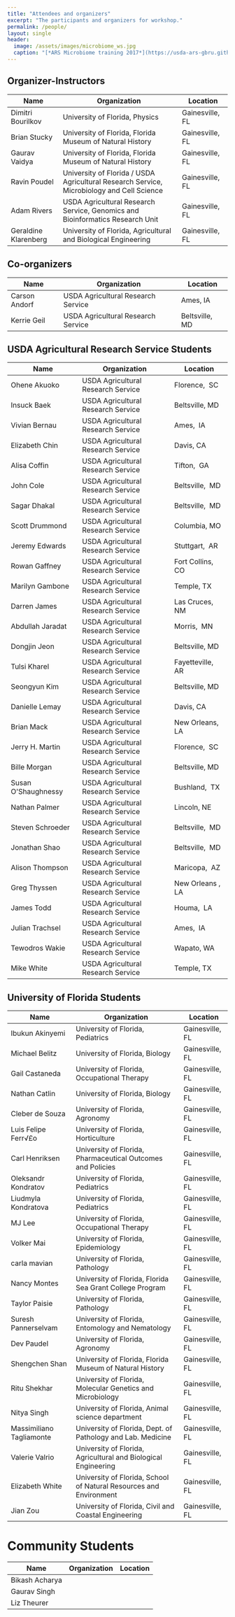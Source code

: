```yaml
---
title: "Attendees and organizers"
excerpt: "The participants and organizers for workshop."
permalink: /people/
layout: single
header:
  image: /assets/images/microbiome_ws.jpg
  caption: "[*ARS Microbiome training 2017*](https://usda-ars-gbru.github.io/Microbiome-workshop/)"
---
```


## Organizer-Instructors


Name | Organization | Location
-- | -- | --
Dimitri Bourilkov | University of Florida, Physics | Gainesville,  FL
Brian Stucky | University of Florida, Florida Museum of Natural History | Gainesville,  FL
Gaurav Vaidya | University of Florida, Florida Museum of Natural History | Gainesville,  FL
Ravin Poudel | University of Florida / USDA Agricultural Research Service, Microbiology   and Cell Science | Gainesville,  FL
Adam Rivers | USDA Agricultural Research Service, Genomics and Bioinformatics Research   Unit | Gainesville,  FL
Geraldine Klarenberg | University of Florida, Agricultural and Biological Engineering | Gainesville,  FL

## Co-organizers

Name | Organization | Location
-- | -- | --
Carson Andorf | USDA Agricultural Research Service | Ames, IA
Kerrie Geil | USDA Agricultural Research Service | Beltsville, MD

## USDA Agricultural Research Service Students

Name | Organization | Location
-- | -- | --
Ohene Akuoko | USDA Agricultural Research Service | Florence,  SC
Insuck Baek | USDA Agricultural Research Service | Beltsville, MD
Vivian Bernau | USDA Agricultural Research Service | Ames,  IA
Elizabeth Chin | USDA Agricultural Research Service | Davis, CA
Alisa Coffin | USDA Agricultural Research Service | Tifton,  GA
John Cole | USDA Agricultural Research Service | Beltsville,  MD
Sagar Dhakal | USDA Agricultural Research Service | Beltsville,  MD
Scott Drummond | USDA Agricultural Research Service | Columbia, MO
Jeremy Edwards | USDA Agricultural Research Service | Stuttgart,  AR
Rowan Gaffney | USDA Agricultural Research Service | Fort Collins,  CO
Marilyn Gambone | USDA Agricultural Research Service | Temple, TX
Darren James | USDA Agricultural Research Service | Las Cruces, NM
Abdullah Jaradat | USDA Agricultural Research Service | Morris,  MN
Dongjin Jeon | USDA Agricultural Research Service | Beltsville, MD
Tulsi Kharel | USDA Agricultural Research Service | Fayetteville, AR
Seongyun Kim | USDA Agricultural Research Service | Beltsville, MD
Danielle Lemay | USDA Agricultural Research Service | Davis, CA
Brian Mack | USDA Agricultural Research Service | New Orleans,  LA
Jerry H. Martin | USDA Agricultural Research Service | Florence,  SC
Bille Morgan | USDA Agricultural Research Service | Beltsville, MD
Susan O'Shaughnessy | USDA Agricultural Research Service | Bushland,  TX
Nathan Palmer | USDA Agricultural Research Service | Lincoln, NE
Steven Schroeder | USDA Agricultural Research Service | Beltsville,  MD
Jonathan Shao | USDA Agricultural Research Service | Beltsville,  MD
Alison Thompson | USDA Agricultural Research Service | Maricopa,  AZ
Greg Thyssen | USDA Agricultural Research Service | New Orleans ,  LA
James Todd | USDA Agricultural Research Service | Houma,  LA
Julian Trachsel | USDA Agricultural Research Service | Ames,  IA
Tewodros Wakie | USDA Agricultural Research Service | Wapato, WA
Mike White | USDA Agricultural Research Service | Temple, TX


## University of Florida Students

Name | Organization | Location
-- | -- | --
Ibukun Akinyemi | University of Florida, Pediatrics | Gainesville, FL
Michael Belitz | University of Florida, Biology | Gainesville, FL
Gail Castaneda | University of Florida, Occupational Therapy | Gainesville, FL
Nathan Catlin | University of Florida, Biology | Gainesville, FL
Cleber de Souza | University of Florida, Agronomy | Gainesville, FL
Luis Felipe Ferr√£o | University of Florida, Horticulture | Gainesville, FL
Carl Henriksen | University of Florida, Pharmaceutical Outcomes and Policies | Gainesville, FL
Oleksandr Kondratov | University of Florida, Pediatrics | Gainesville, FL
Liudmyla Kondratova | University of Florida, Pediatrics | Gainesville, FL
MJ Lee | University of Florida, Occupational Therapy | Gainesville, FL
Volker Mai | University of Florida, Epidemiology | Gainesville, FL
carla mavian | University of Florida, Pathology | Gainesville, FL
Nancy Montes | University of Florida, Florida Sea Grant College Program | Gainesville, FL
Taylor Paisie | University of Florida, Pathology | Gainesville, FL
Suresh Pannerselvam | University of Florida, Entomology and Nematology | Gainesville, FL
Dev Paudel | University of Florida, Agronomy | Gainesville, FL
Shengchen Shan | University of Florida, Florida Museum of Natural History | Gainesville, FL
Ritu Shekhar | University of Florida, Molecular Genetics and Microbiology | Gainesville, FL
Nitya Singh | University of Florida, Animal science department | Gainesville, FL
Massimiliano Tagliamonte | University of Florida, Dept. of Pathology and Lab. Medicine | Gainesville, FL
Valerie Valrio | University of Florida, Agricultural and Biological Engineering | Gainesville, FL
Elizabeth White | University of Florida, School of Natural Resources and Environment | Gainesville, FL
Jian Zou | University of Florida, Civil and Coastal Engineering | Gainesville, FL


# Community Students

Name | Organization | Location
-- | -- | --
Bikash Acharya |   |  
Gaurav Singh |   |  
Liz Theurer |   |  

